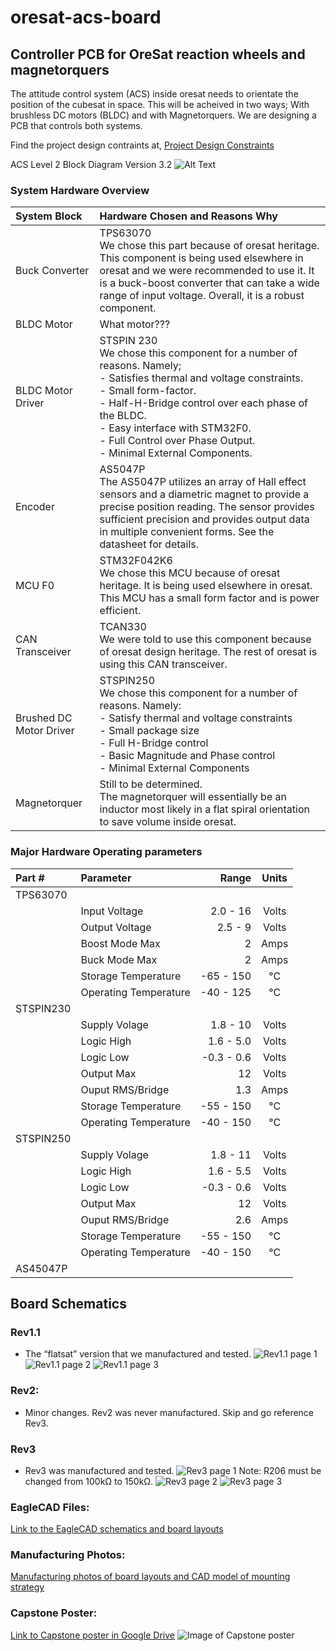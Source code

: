 # oresat-acs-board
## Controller PCB for OreSat reaction wheels and magnetorquers

The attitude control system (ACS) inside oresat needs to orientate the position of the cubesat in space. This will be acheived in two ways; With brushless DC motors (BLDC) and with Magnetorquers. We are designing a PCB that controls both systems.

Find the project design contraints at,
[Project Design Constraints](https://github.com/oresat/oresat-acs-board/blob/master/Project%20Design%20Constraints.md)


ACS Level 2 Block Diagram Version 3.2
![Alt Text](https://github.com/oresat/oresat-acs-board/blob/master/ACS%20level%202%20block%20diagram%203.2.png)

### System Hardware Overview
| **System Block** | **Hardware Chosen and Reasons Why** |
| :---           | :---                          |
| Buck Converter | TPS63070 <br/>We chose this part because of oresat heritage. This component is being used elsewhere in oresat and we were recommended to use it. It is a buck-boost converter that can take a wide range of input voltage. Overall, it is a robust component. |
| BLDC Motor | What motor??? |
| BLDC Motor Driver | STSPIN 230 <br/>We chose this component for a number of reasons. Namely;  <br/> - Satisfies thermal and voltage constraints. <br/> - Small form-factor. <br/> - Half-H-Bridge control over each phase of the BLDC. <br/> - Easy interface with STM32F0. <br/> - Full Control over Phase Output. <br/> - Minimal External Components. | 
| Encoder | AS5047P <br/>The AS5047P utilizes an array of Hall effect sensors and a diametric magnet to provide a precise position reading. The sensor provides sufficient precision and provides output data in multiple convenient forms. See the datasheet for details. |
| MCU F0 | STM32F042K6 <br/>We chose this MCU because of oresat heritage. It is being used elsewhere in oresat. This MCU has a small form factor and is power efficient. | 
| CAN Transceiver | TCAN330 <br/>We were told to use this component because of oresat design heritage. The rest of oresat is using this CAN transceiver. |
| Brushed DC Motor Driver | STSPIN250 <br/> We chose this component for a number of reasons. Namely: <br/> - Satisfy thermal and voltage constraints <br/> - Small package size <br/> - Full H-Bridge control <br/> - Basic Magnitude and Phase control <br/> - Minimal External Components | 
| Magnetorquer | Still to be determined. <br/> The magnetorquer will essentially be an inductor most likely in a flat spiral orientation to save volume inside oresat. |





### Major Hardware Operating parameters
| Part #  | Parameter | Range | Units |
| :--- | :--- | ---: | :---: |
| TPS63070 |
| | Input Voltage | 2.0 - 16 | Volts |
| | Output Voltage | 2.5 - 9 | Volts |
| | Boost Mode Max | 2 | Amps |
| | Buck Mode Max | 2 | Amps |
| | Storage Temperature | -65 - 150 | °C |
| | Operating Temperature | -40 - 125 | °C |
| STSPIN230 |
| | Supply Volage | 1.8 - 10 | Volts |
| | Logic High | 1.6 - 5.0 | Volts |
| | Logic Low | -0.3 - 0.6 | Volts |
| | Output Max | 12 | Volts |
| | Ouput RMS/Bridge | 1.3 | Amps |
| | Storage Temperature | -55 - 150 | °C |
| | Operating Temperature | -40 - 150 | °C |
| STSPIN250 |
| | Supply Volage | 1.8 - 11 | Volts |
| | Logic High | 1.6 - 5.5  | Volts |
| | Logic Low | -0.3 - 0.6 | Volts |
| | Output Max | 12 | Volts |
| | Ouput RMS/Bridge | 2.6   | Amps |
| | Storage Temperature | -55 - 150 | °C |
| | Operating Temperature | -40 - 150 | °C |
| AS45047P |

## Board Schematics
### Rev1.1
* The “flatsat” version that we manufactured and tested. 
![Rev1.1 page 1](https://github.com/oresat/oresat-acs-board/blob/master/Board%20Schematic%20PDFs%20%26%20images/Schematic%20rev1.1%20(page%201).PNG)
![Rev1.1 page 2](https://github.com/oresat/oresat-acs-board/blob/master/Board%20Schematic%20PDFs%20%26%20images/Schematic%20rev1.1%20(page%202).PNG)
![Rev1.1 page 3](https://github.com/oresat/oresat-acs-board/blob/master/Board%20Schematic%20PDFs%20%26%20images/Schematic%20rev1.1%20(page%203).PNG)

### Rev2:
* Minor changes. Rev2 was never manufactured. Skip and go reference Rev3.

### Rev3
* Rev3 was manufactured and tested. 
![Rev3 page 1](https://github.com/oresat/oresat-acs-board/blob/master/Board%20Schematic%20PDFs%20%26%20images/Schematic%20rev3%20(page%201).PNG)
Note: R206 must be changed from 100kΩ to 150kΩ. 
![Rev3 page 2](https://github.com/oresat/oresat-acs-board/blob/master/Board%20Schematic%20PDFs%20%26%20images/Schematic%20rev3%20(page%202).PNG)
![Rev3 page 3](https://github.com/oresat/oresat-acs-board/blob/master/Board%20Schematic%20PDFs%20%26%20images/Schematic%20rev3%20(page%203).PNG)

### EagleCAD Files:
[Link to the EagleCAD schematics and board layouts](https://github.com/oresat/oresat-acs-board/tree/master/eaglecad)

### Manufacturing Photos:
[Manufacturing photos of board layouts and CAD model of mounting strategy](https://github.com/oresat/oresat-acs-board/tree/master/Manufacturing%20photos)

### Capstone Poster:
[Link to Capstone poster in Google Drive](https://docs.google.com/presentation/d/1KBfbX376Y7nvsIXe14JdyOgP9TMmgJlgeOiYP8BOekc/edit#slide=id.p1)
![Image of Capstone poster](https://github.com/oresat/oresat-acs-board/blob/master/ACS_Capstone.pptx.png)



